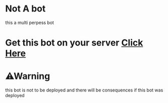 # Not A bot
this a multi perpess bot 


# Get this bot on your server [Click Here](https://discord.com/oauth2/authorize?client_id=735698663027900470&scope=bot&permissions=8)

# ⚠Warning  
this bot is not to be deployed and there will be consequences if this bot was deployed 